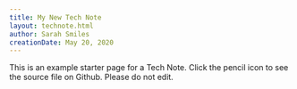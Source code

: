 ```yaml
---
title: My New Tech Note
layout: technote.html
author: Sarah Smiles
creationDate: May 20, 2020
---
```


This is an example starter page for a Tech Note. Click the pencil icon to see the source file on Github. Please do not edit.